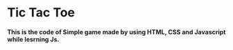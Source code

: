 # Tic Tac Toe

#### This is the code of Simple game made by using HTML, CSS and Javascript while lesrning Js.
